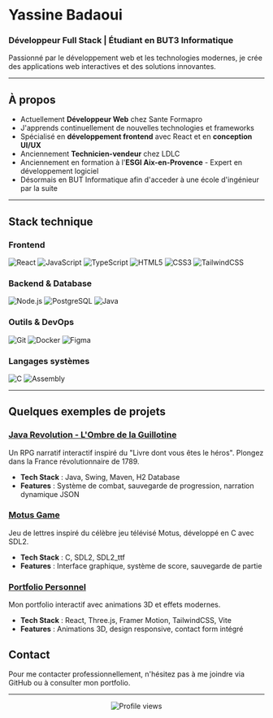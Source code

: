 # Yassine Badaoui

### Développeur Full Stack | Étudiant en BUT3 Informatique

Passionné par le développement web et les technologies modernes, je crée des applications web interactives et des solutions innovantes.

---

## À propos

- Actuellement **Développeur Web** chez Sante Formapro
- J'apprends continuellement de nouvelles technologies et frameworks
- Spécialisé en **développement frontend** avec React et en **conception UI/UX**
- Anciennement **Technicien-vendeur** chez LDLC
- Anciennement en formation à l'**ESGI Aix-en-Provence** - Expert en développement logiciel
- Désormais en BUT Informatique afin d'acceder à une école d'ingénieur par la suite

---

## Stack technique

### Frontend
![React](https://img.shields.io/badge/React-20232A?style=for-the-badge&logo=react&logoColor=61DAFB)
![JavaScript](https://img.shields.io/badge/JavaScript-F7DF1E?style=for-the-badge&logo=javascript&logoColor=black)
![TypeScript](https://img.shields.io/badge/TypeScript-007ACC?style=for-the-badge&logo=typescript&logoColor=white)
![HTML5](https://img.shields.io/badge/HTML5-E34F26?style=for-the-badge&logo=html5&logoColor=white)
![CSS3](https://img.shields.io/badge/CSS3-1572B6?style=for-the-badge&logo=css3&logoColor=white)
![TailwindCSS](https://img.shields.io/badge/Tailwind_CSS-38B2AC?style=for-the-badge&logo=tailwind-css&logoColor=white)

### Backend & Database
![Node.js](https://img.shields.io/badge/Node.js-43853D?style=for-the-badge&logo=node.js&logoColor=white)
![PostgreSQL](https://img.shields.io/badge/PostgreSQL-316192?style=for-the-badge&logo=postgresql&logoColor=white)
![Java](https://img.shields.io/badge/Java-ED8B00?style=for-the-badge&logo=openjdk&logoColor=white)

### Outils & DevOps
![Git](https://img.shields.io/badge/Git-F05032?style=for-the-badge&logo=git&logoColor=white)
![Docker](https://img.shields.io/badge/Docker-2496ED?style=for-the-badge&logo=docker&logoColor=white)
![Figma](https://img.shields.io/badge/Figma-F24E1E?style=for-the-badge&logo=figma&logoColor=white)

### Langages systèmes
![C](https://img.shields.io/badge/C-00599C?style=for-the-badge&logo=c&logoColor=white)
![Assembly](https://img.shields.io/badge/Assembly-654FF0?style=for-the-badge&logo=assemblyscript&logoColor=white)

---

## Quelques exemples de projets

### [Java Revolution - L'Ombre de la Guillotine](https://github.com/ez1kl/java-revolution)
Un RPG narratif interactif inspiré du "Livre dont vous êtes le héros". Plongez dans la France révolutionnaire de 1789.
- **Tech Stack** : Java, Swing, Maven, H2 Database
- **Features** : Système de combat, sauvegarde de progression, narration dynamique JSON

### [Motus Game](https://github.com/ez1kl/motus-game)
Jeu de lettres inspiré du célèbre jeu télévisé Motus, développé en C avec SDL2.
- **Tech Stack** : C, SDL2, SDL2_ttf
- **Features** : Interface graphique, système de score, sauvegarde de partie

### [Portfolio Personnel](https://github.com/ez1kl/Portfolio)
Mon portfolio interactif avec animations 3D et effets modernes.
- **Tech Stack** : React, Three.js, Framer Motion, TailwindCSS, Vite
- **Features** : Animations 3D, design responsive, contact form intégré


## Contact

Pour me contacter professionnellement, n'hésitez pas à me joindre via GitHub ou à consulter mon portfolio.

---

<div align="center">
  <img src="https://komarev.com/ghpvc/?username=ez1kl&color=blueviolet&style=flat-square&label=Visiteurs" alt="Profile views" />
</div>
